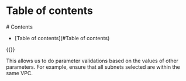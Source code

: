# Table of contents
<div class='hidden'>
# Contents

- [Table of contents](#Table of contents)

</div>
{{<toc>}}

This allows us to do parameter validations based on the values of other
parameters. For example, ensure that all subnets selected are within the same
VPC.

